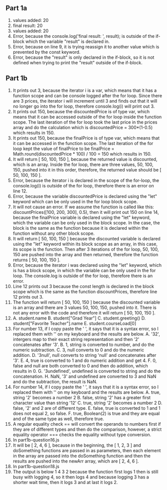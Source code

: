 ## Part 1a
1. values added:  20
2. final result:  20
3. values added:  20
4. Error, because the console.log('final result: ', result); is outside of the if-block which the variable "result" is declared in.
5. Error, because on line 9, it is trying reassign it to another value which is prevented by the const keyword.
6. Error, because the "result" is only declared in the if-block, so it is not defined when trying to print the "result" outside of the if-block.

## Part 1b
1. It prints out 3, because the iterator i is a var, which means that it has a function scope and can be console logged after the for loop. Since there are 3 prices, the iterator i will increment until 3 and finds out that it will no longer go into the for loop, therefore console.log(i) will print out 3.
2. It prints out 150, because the discountedPrice is of type var, which means that it can be accessed outside of the for loop inside the function scope. The last iteration of the for loop took the last price in the prices array and do the calculation which is discountedPrice = 300*(1-0.5) which results in 150.
3. It prints out 150, because the finalPrice is of type var, which means that it can be accessed in the function scope. The last iteration of the for loop kept the value of finalPrice to be finalPrice = Math.round(discountedPrice * 100) / 100 = 150 which results in 150.
4. It will return [ 50, 100, 150 ], because the returned value is discounted, which is an array. Inside the for loop, there are three values, 50, 100, 150, pushed into it in this order, therefore, the returned value should be [ 50, 100, 150 ].
5. Error, because the iterator i is declared in the scope of the for-loop, the console.log(i) is outside of the for loop, therefore there is an error on line 12.
6. Error, because the variable discountedPrice is declared using the "let" keyword which can be only used in the for loop block scope.
7. It will not cause an error. If we assume the function is called like this: discountPrices([100, 200, 300], 0.5), then it will print out 150 on line 14, because the finalPrice variable is declared using the "let" keyword, which the variable can be only used in the block scope. In the case, the block is the same as the function because it is declared within the function without any other block scope. 
8. It will return  [ 50, 100, 150 ] because the discounted variable is declared using the "let" keyword within its block scope as an array, in this case, its scope is the function. Then after 3 iterations of the for loop, 50, 100, 150 are pushed into the array and then returned, therefore the function returns [ 50, 100, 150 ].
9. Error, because the iterator i was declared using the "let" keyword, which is has a block scope, in which the variable can be only used in the for loop. The console.log is outside of the for loop, therefore there is an error.
10. Line 12 prints out 3 because the const length is declared in the block scope which is the same as the function discountPrices, therefore line 12 prints out 3.
11. The function will return [ 50, 100, 150 ] because the discounted variable is an array and there are 3 values 50, 100, 150, pushed into it. There is not any error with the code and therefore it will return [ 50, 100, 150 ].
12. A. student.name
    B. student["Grad Year"]
    C. student.greeting()
    D. student["Favorite Teacher"].name
    E. student.courseLoad[0]
13. For number 13, if I copy paste the ' ', it says that it is a syntax error, so I replaced them with '' on my keyboard and the results are below.
    A. '32', intergers map to their exact string representation and then '2' concatenates after '3'.
    B. 1, string is converted to number, and do the numeric subtraction.
    C. 3, null converts to 0 and do the numeric addition.
    D. '3null', null converts to string 'null' and concatenates after '3'.
    E. 4, true is converted to 1 and do numeric addition and get 4.
    F. 0, false and null are both converted to 0 and then do addition, which results in 0.
    G. '3undefined', undefined is converted to string and do the concatenation.
    H. NaN, '3' and undefined are converted to 3 and NaN and do the subtraction, the result is NaN.
14. For number 14, if I copy paste the ' ', it says that it is a syntax error, so I replaced them with '' on my keyboard and the results are below.
    A. true, string '2' becomes a number 2
    B. false, string '2' has a greater first character value than string '12'
    C. true, string '2' becomes a number 2
    D. false, '2' and 2 are of different type.
    E. false, true is converted to 1 and 1 does not equal 2, so false.
    F. true, Boolean(2) is true and they are equal and of the same type as well, therefore true.
15. A regular equality check == will convert the operands to numbers first if they are of different types and then do the comparison, however, a strict equality operator === checks the equality without type conversion.
16. In part1b-question16.js
17. It will be [ 2, 4, 6 ], because in the beginning, the [ 1, 2, 3 ] and doSomething functions are passed in as parameters, then each element in the array are passed into the doSomething function and then the results are pushed into the newArr array, which are [ 2, 4, 6 ].
18. In part1b-question18.js
19. The output is below
    1
    4
    3
    2
    because the function first logs 1 then is still busy with logging 4, so it then logs 4 and because logging 3 has a shorter wait time, then it logs 3 and at last it logs 2.

